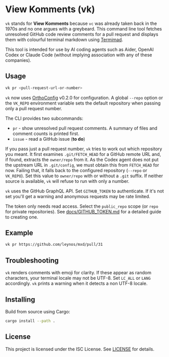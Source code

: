 # View Komments (vk)

`vk` stands for **View Komments** because `vc` was already taken back in the
1970s and no one argues with a greybeard. This command line tool fetches
unresolved GitHub code review comments for a pull request and displays them with
colourful terminal markdown using
[Termimad](https://crates.io/crates/termimad).

This tool is intended for use by AI coding agents such as Aider, OpenAI Codex or
Claude Code (without implying association with any of these companies).

## Usage

```bash
vk pr <pull-request-url-or-number>
```

`vk` now uses [OrthoConfig](https://github.com/leynos/ortho-config) v0.2.0 for
configuration. A global `--repo` option or the `VK_REPO` environment variable
sets the default repository when passing only a pull request number.

The CLI provides two subcommands:

* `pr` - show unresolved pull request comments. A summary of files and comment
  counts is printed first.
* `issue` - read a GitHub issue (**to do**)

If you pass just a pull request number, `vk` tries to work out which repository
you meant. It first examines `.git/FETCH_HEAD` for a GitHub remote URL and, if
found, extracts the `owner/repo` from it. As the Codex agent does not put the
upstream URL in `.git/config`, we must obtain this from `FETCH_HEAD` for now.
Failing that, it falls back to the configured repository (`--repo` or
`VK_REPO`). Set this value to `owner/repo` with or without a `.git` suffix. If
neither source is available, `vk` will refuse to run with only a number.

`vk` uses the GitHub GraphQL API. Set `GITHUB_TOKEN` to authenticate. If it's
not set you'll get a warning and anonymous requests may be rate limited.

The token only needs read access. Select the `public_repo` scope (or `repo` for
private repositories). See [docs/GITHUB_TOKEN.md](docs/GITHUB_TOKEN.md) for a
detailed guide to creating one.

## Example

```bash
vk pr https://github.com/leynos/mxd/pull/31
```

## Troubleshooting

`vk` renders comments with emoji for clarity. If these appear as random
characters, your terminal locale may not be UTF-8. Set `LC_ALL` or `LANG`
accordingly. `vk` prints a warning when it detects a non UTF-8 locale.

## Installing

Build from source using Cargo:

```bash
cargo install --path .
```

## License

This project is licensed under the ISC License. See
[LICENSE](LICENSE) for details.
